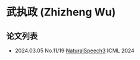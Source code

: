 # 武执政 (Zhizheng Wu)

## 论文列表

- 2024.03.05 No.11/19 [NaturalSpeech3](../Models/Diffusion/2024.03.05_NaturalSpeech3.md) ICML 2024